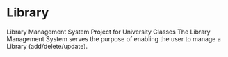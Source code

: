 # Library
Library Management System Project for University Classes
The Library Management System serves the purpose of enabling the user to manage a Library (add/delete/update).
